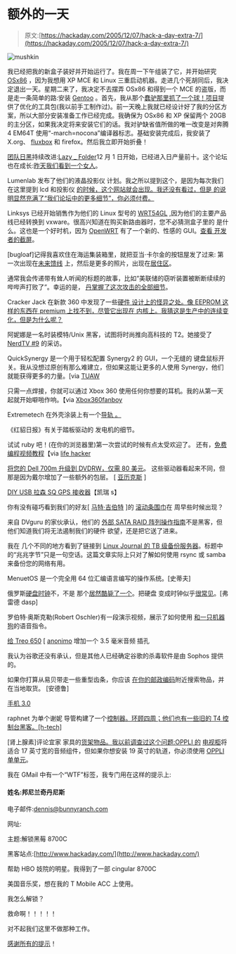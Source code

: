 # 额外的一天

> 原文:[https://hackaday.com/2005/12/07/hack-a-day-extra-7/](https://hackaday.com/2005/12/07/hack-a-day-extra-7/)

![mushkin](../Images/4a16f15f8444bab05ea98eb572d8a6e7.png)

我已经把我的新盒子装好并开始运行了。我在周一下午组装了它，并开始研究 [OSx86](http://osx86project.org/) ，因为我想用 XP MCE 和 Linux 三重启动机器。走进几个死胡同后，我决定退出一天。星期二来了，我决定不去摆弄 OSx86 和得到一个 MCE 的盗版，而是走一条简单的路:安装 [Gentoo](http://www.gentoo.org/) 。首先，我从那个[蠢驴那里抓了一个球！项目](http://jackass.homelinux.org/)提供了优化的工具包(我以前手工制作过)。前一天晚上我就已经设计好了我的分区方案，所以大部分安装准备工作已经完成。我确保为 OSx86 和 XP 保留两个 20GB 的主分区，如果我决定将来安装它们的话。我对驴缺省值所做的唯一改变是对奔腾 4 EM64T 使用“-march=nocona”编译器标志。基础安装完成后，我安装了 X.org、 [fluxbox](http://fluxbox.sourceforge.net/) 和 firefox。然后我立即开始折叠！

[团队日黑](http://teamhackaday.com)持续改进:[Lazy _ Folder](http://folding.extremeoverclocking.com/user_summary.php?s=&u=161959)12 月 1 日开始，已经进入日产量前十。这个论坛也在成长:[昨天我们看到一个女人](http://teamhackaday.com/viewtopic.php?p=2308#2308)。

Lumenlab 发布了他们的液晶投影仪
计划。我之所以提到这个，是因为每次我们在这里提到 lcd 和投影仪
[的时候，这个网站就会出现。我还没有看过，但是
的说明显然充满了“我们论坛中的更多细节”，你必须付费。](http://www.hackaday.com/search/?q=lcd+projector)

Linksys 已经开始销售作为他们的
Linux 型号的 [WRT54GL](http://www.linuxdevices.com/news/NS4729641740.html) ,因为他们的主要产品线已经转换到 vxware。很高兴知道在购买新路由器时，您不必猜测盒子里的
是什么。这也是一个好时机，因为 [OpenWRT](http://openwrt.org/)
有了一个新的、性感的 GUI。[查看
开发者的截屏](http://lazutkin.com/blog/2005/oct/26/openwrt_gui_screencast_and_screenshots/)。

[bugloaf]记得我喜欢住在海运集装箱里，就把亚当·卡尔金的按钮屋发了过来:
第一次出现在[未来馈线](http://futurefeeder.com/index.php/archives/2005/12/02/the-push-button-house/)
上，然后是更多的照片，出现在[居住区](http://www.inhabitat.com/entry_825.php)。

通常我会传递带有耸人听闻的标题的故事，比如“美联储的窃听装置被断断续续的哔哔声打败了”。幸运的是，
[丹掌握了这次攻击的全部细节](http://www.doxpara.com/?q=node/1132)。

Cracker Jack 在新款 360 中发现了一些[硬件
设计上的怪异之处。像 EEPROM 这样的东西在 premium 上找不到，尽管它出现在
内核上。我猜这是生产中的连续变化，但是为什么呢？](http://www.xbox-scene.com/xbox1data/sep/EEFFZulpuuTdYzDcXf.php)

阿妮娜是一名时装模特/Unix 黑客，试图将时尚推向高科技的 T2。她接受了 [NerdTV #9](http://www.pbs.org/cringely/nerdtv/shows/) 的采访。

QuickSynergy 是一个用于轻松配置 Synergy2 的 GUI，一个无缝的
键盘鼠标开关。我从没想过原创有那么难建立，但如果这能让更多的人使用
Synergy，他们就能获得更多的力量。[via [TUAW](http://www.tuaw.com/2005/12/01/quicksynergy/)

只需一点焊接，你就可以通过 Xbox 360 使用任何你想要的耳机。我的从第一天起就开始噼啪作响。【via
[Xbox360fanboy](http://www.xbox360fanboy.com/2005/12/02/how-to-use-any-headset-with-the-360/)

Extremetech 在外壳涂装上有一个[导轨
。](http://www.extremetech.com/article2/0,1558,1895467,00.asp?kc=ETRSS02129TX1K0000532)

《红貂日报》有关于踏板驱动的
发电机的细节。

试试 ruby 吧！(在你的浏览器里)第一次尝试的时候有点太受欢迎了。
还有，[免费编程视频教程](http://seangreasley.com/)【via
[life hacker](http://www.lifehacker.com/software/tutorials/free-programming-tutorials-141020.php)

[将您的 Dell 700m 升级到 DVDRW，仅需 80 美元](http://www.itbsllc.com/hardware/700m_dvd_upgrade.html)。
这些驱动器看起来不同，但那是因为戴尔增加了一些额外的包层。
[ [亚历克斯](http://www.itbsllc.com/) ]

[DIY USB 拉森 SQ GPS 接收器](http://www.embedtronics.com/GPS/lassenSQ.html)【凯瑞 s】

你有没有碰巧看到我们的好友[ [马特·吉伯特](http://www.mattgilbert.net/) ]的
[滚动条围巾](http://www.fitforuse.com/images/ffu029/index.html)在
周早些时候出现？

来自 DVguru 的家伙承认，他们的
[外部 SATA RAID
阵列操作指南](http://www.dvguru.com/2005/12/01/how-to-build-your-own-external-sata-raid-array-pt-1/)不是黑客，但他们知道我们将无法遏制我们的硬件
欲望，还是把它送了进来。

我在
几个不同的地方看到了链接到 [Linux Journal 的 TB 级备份服务器](http://www.linuxjournal.com/article/8590)。标题中的“兆兆字节”只是一句空话。这篇文章实际上只对了解如何使用 rsync 或 samba 来备份您的网络有用。

MenuetOS 是一个完全用 64 位汇编语言编写的操作系统。[史蒂夫]

俄罗斯[硬盘时钟](http://www.modding.ru/view.php?cat=articles&item=hardtime1)不，不是
那个[居然酷毙了一个](http://home.cc.umanitoba.ca/%7Eumparekh/hard_drive_clock.html)。把硬盘
变成时钟似乎[很常见](http://www.google.com/search?q=hard+drive+clock)。[弗雷德
dasp]

罗伯特·奥斯克勒(Robert Oschler)有一段演示视频，展示了如何使用
[和一只机器狗](http://www.robotsrule.com/html/robopet-videos.php)的语音指令。

[给 Treo 650](http://treotricks.blogspot.com/2005/11/treo-650-lanyard-installwith-this-mod.html) [ [anonimo](http://arnoldo.net/) 增加一个 3.5 毫米音频
插孔

我认为谷歌还没有承认，但是其他人已经确定谷歌的杀毒软件是由 Sophos 提供的。

如果你打算从易贝带走一些重型齿条，你应该
[在你的邮政编码](http://www.internetbargaincenter.com/)附近搜索物品，并在当地取货。
[安德鲁]

[手机 3.0](http://shuffle.nestyra.com/shufflephones/)

raphnet 为单个谢妮
导管构建了一个[控制器。环顾四周；他们也有一些旧的 T4 控制台黑客。[h-tech]](http://www.raphnet.net/electronique/nixie/nixie_en.php)

[肾上腺素]评论宜家
家具的[货架物品。我以前调查过这个问题:OPPLI 的](http://hackaday.com/entry/1234000477070656/#c640774)  [电视柜](http://www.ikea.com/webapp/wcs/stores/servlet/ProductDisplay?topcategoryId=15561&catalogId=10103&storeId=12&productId=11149&langId=-1&parentCats=15561*15641*15962)将适合 17 英寸宽的音频组件，但如果你想安装 19 英寸的轨道，你必须使用
 [OPPLI 单单元](http://www.ikea.com/webapp/wcs/stores/servlet/ProductDisplay?topcategoryId=15561&catalogId=10103&storeId=12&productId=15656&langId=-1&parentCats=15561*15641*15962)。

我在 GMail 中有一个“WTF”标签，我专门用在这样的提示上:

#### 姓名:邦尼兰奇丹尼斯

电子邮件:[dennis@bunnyranch.com](mailto:dennis@bunnyranch.com)

网址:

主题:解锁黑莓 8700C

黑客站点:[http://www.hackaday.com/](http://www.hackaday.com/)

帮助 HBO 妓院的明星。我得到了一部 cingular 8700C

美国音乐奖，想在我的 T Mobile ACC 上使用。

我怎么解锁？

救命啊！！！！！

对不起我们这里不做那种工作。

[感谢所有的提示](http://www.hackaday.com/tips/)！